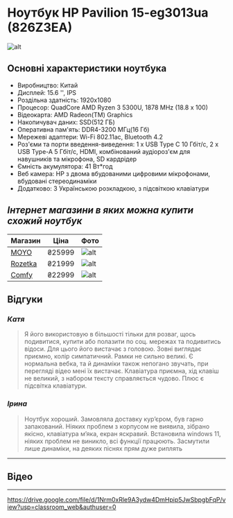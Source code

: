 # Ноутбук HP Pavilion 15-eg3013ua (826Z3EA)


![alt](https://www.google.com/url?sa=i&url=https%3A%2F%2Frozetka.com.ua%2F345152137%2Fp345152137%2F&psig=AOvVaw1G13JZxk7cDkIg4q2sKqZQ&ust=1709213592179000&source=images&cd=vfe&opi=89978449&ved=0CBIQjRxqFwoTCJjnhYGTzoQDFQAAAAAdAAAAABAh)

## **Основні характеристики ноутбука**

- Виробництво: Китай
- Дисплей: 15.6 '', IPS
- Роздільна здатність: 1920х1080
- Процесор: QuadCore AMD Ryzen 3 5300U, 1878 MHz (18.8 x 100)
- Відеокарта: AMD Radeon(TM) Graphics
- Накопичувач даних: SSD(512 ГБ)
- Оперативна пам'ять: DDR4-3200 МГц(16 Гб)
- Мережеві адаптери: Wi-Fi 802.11ac, Bluetooth 4.2
- Роз'єми та порти введення-виведення: 1 х USB Type C 10 Гбіт/с, 2 х USB Type-A 5 Гбіт/с, HDMI, комбінований аудіороз'єм для навушників та мікрофона, SD кардрідер
- Ємність акумулятора: 41 Вт*год
- Веб камера: HP з двома вбудованими цифровими мікрофонами, вбудовані стереодинаміки
- Додатково: З Українською розкладкою, з підсвіткою клавіатури

## *Інтернет магазини в яких можна купити схожий ноутбук*

Магазин    | Ціна | Фото
--------- | ----- | ------
[MOYO](https://www.moyo.ua/ua/noutbuk_hp_pavilion_15-eg3013ua_15_6_fhd_ips_ag_intel_i3-1315u_16gb_f1024gb_uma_dos_siniy/555942.html?utm_source=google&utm_medium=cpc&utm_id=15551510299&)  | ₴25999 | ![alt](https://img.moyo.ua/img/products/5559/42_600.jpg?1708768139)
[Rozetka](https://rozetka.com.ua/ua/hp-4a7n2ea/p314213398/characteristics/)  | ₴21999 | ![alt](https://content1.rozetka.com.ua/goods/images/big_tile/207625738.jpg)
[Comfy](https://comfy.ua/ua/noutbuk-hp-pavilion-15-eh1063ua-422l5ea-silver.html?gad_source=1&gclid=Cj0KCQiAxOauBhCaARIsAEbUSQTlE4grczOk-xbVOHK9TdSgXT3wDTYxZ6Z23BlRy1ToSOaWf2mEVWIaAm3QEALw_wcB)   | ₴22999 | ![alt](https://scdn.comfy.ua/89fc351a-22e7-41ee-8321-f8a9356ca351/https://cdn.comfy.ua/media/catalog/product/cache/5/small_image/270x265/62defc7f46f3fbfc8afcd112227d1181/h/p/hp_pavilion_15-eh1063ua_422l5ea_silver_1_.jpeg/f_auto)

## Відгуки

### *Катя*

> Я його використовую в більшості тільки для розваг, щось подивитися, купити або полазити по соц. мережах та подивитись відоси. Для цього його вистачає з головою. Зовні виглядає приємно, колір симпатичний. Рамки не сильно великі. Є нормальна вебка, та й динаміки також непогано звучать, при перегляді відео мені їх вистачає. Клавіатура приємна, хід клавіш не великий, з набором тексту справляється чудово. Плюс є підсвітка клавіатури.

### *Ірина*
> Ноутбук хороший. Замовляла доставку курʼєром, був гарно запакований. Ніяких проблем з корпусом не виявила, зібрано якісно, клавіатура мʼяка, екран яскравий. Встановила windows 11, ніяких проблем не виникло, всі функції працюють. Засмутили лише динаміки, на деяких піснях прям дуже риплять


---------------
## Відео
-----------------
https://drive.google.com/file/d/1Nrm0xRle9A3ydw4DmHpip5JwSbpgbFqP/view?usp=classroom_web&authuser=0

